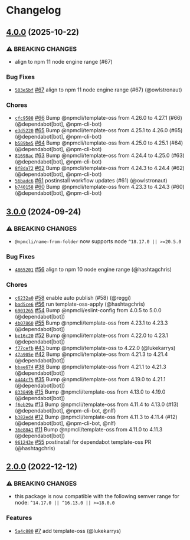 # Changelog

## [4.0.0](https://github.com/npm/name-from-folder/compare/v3.0.0...v4.0.0) (2025-10-22)
### ⚠️ BREAKING CHANGES
* align to npm 11 node engine range (#67)
### Bug Fixes
* [`503e5bf`](https://github.com/npm/name-from-folder/commit/503e5bf49c9e7c4826fb9585fc3031bd08056fb4) [#67](https://github.com/npm/name-from-folder/pull/67) align to npm 11 node engine range (#67) (@owlstronaut)
### Chores
* [`cfc9588`](https://github.com/npm/name-from-folder/commit/cfc95884a90ddf542570505f208b009d3968359a) [#66](https://github.com/npm/name-from-folder/pull/66) Bump @npmcli/template-oss from 4.26.0 to 4.27.1 (#66) (@dependabot[bot], @npm-cli-bot)
* [`e3d5220`](https://github.com/npm/name-from-folder/commit/e3d5220ba7e0bebdf478df70d650b8e01c4425e6) [#65](https://github.com/npm/name-from-folder/pull/65) Bump @npmcli/template-oss from 4.25.1 to 4.26.0 (#65) (@dependabot[bot], @npm-cli-bot)
* [`b589be5`](https://github.com/npm/name-from-folder/commit/b589be5acfa6ccd854ef35c0dd6f18e2b052a3ed) [#64](https://github.com/npm/name-from-folder/pull/64) Bump @npmcli/template-oss from 4.25.0 to 4.25.1 (#64) (@dependabot[bot], @npm-cli-bot)
* [`81698ac`](https://github.com/npm/name-from-folder/commit/81698acb22834cd93edb56d1336d7a12fa586020) [#63](https://github.com/npm/name-from-folder/pull/63) Bump @npmcli/template-oss from 4.24.4 to 4.25.0 (#63) (@dependabot[bot], @npm-cli-bot)
* [`8f8da72`](https://github.com/npm/name-from-folder/commit/8f8da72f4c808c2e0e72ddbb9f01fe62d43718ed) [#62](https://github.com/npm/name-from-folder/pull/62) Bump @npmcli/template-oss from 4.24.3 to 4.24.4 (#62) (@dependabot[bot], @npm-cli-bot)
* [`56badc6`](https://github.com/npm/name-from-folder/commit/56badc64f23ec27d2324070472bc9b04249f9f20) [#61](https://github.com/npm/name-from-folder/pull/61) postinstall workflow updates (#61) (@owlstronaut)
* [`b740158`](https://github.com/npm/name-from-folder/commit/b7401580214b0fdcd9e5629ff674d53d8fad29b8) [#60](https://github.com/npm/name-from-folder/pull/60) Bump @npmcli/template-oss from 4.23.3 to 4.24.3 (#60) (@dependabot[bot], @npm-cli-bot)

## [3.0.0](https://github.com/npm/name-from-folder/compare/v2.0.0...v3.0.0) (2024-09-24)
### ⚠️ BREAKING CHANGES
* `@npmcli/name-from-folder` now supports node `^18.17.0 || >=20.5.0`
### Bug Fixes
* [`4865201`](https://github.com/npm/name-from-folder/commit/4865201b5522be3c2d5b948f69e073cc6caa4622) [#56](https://github.com/npm/name-from-folder/pull/56) align to npm 10 node engine range (@hashtagchris)
### Chores
* [`c6232a0`](https://github.com/npm/name-from-folder/commit/c6232a048feec7ce01e970d9e9169160b436cfd5) [#58](https://github.com/npm/name-from-folder/pull/58) enable auto publish (#58) (@reggi)
* [`bad5ce6`](https://github.com/npm/name-from-folder/commit/bad5ce6d79ac470b385021c9309ef951b05fa6b1) [#56](https://github.com/npm/name-from-folder/pull/56) run template-oss-apply (@hashtagchris)
* [`6901265`](https://github.com/npm/name-from-folder/commit/6901265c29af5cd00e568099bb0be2648d199043) [#54](https://github.com/npm/name-from-folder/pull/54) Bump @npmcli/eslint-config from 4.0.5 to 5.0.0 (@dependabot[bot])
* [`4b07860`](https://github.com/npm/name-from-folder/commit/4b078609420d948495d9efd77ae49cbefb650f96) [#55](https://github.com/npm/name-from-folder/pull/55) Bump @npmcli/template-oss from 4.23.1 to 4.23.3 (@dependabot[bot])
* [`be16c20`](https://github.com/npm/name-from-folder/commit/be16c20e717bf6f68f6a063bf609d132e9f7f636) [#52](https://github.com/npm/name-from-folder/pull/52) Bump @npmcli/template-oss from 4.22.0 to 4.23.1 (@dependabot[bot])
* [`f77cefb`](https://github.com/npm/name-from-folder/commit/f77cefb89b881b2916e0337b52dd02e5fce00dd7) [#43](https://github.com/npm/name-from-folder/pull/43) bump @npmcli/template-oss to 4.22.0 (@lukekarrys)
* [`47a905e`](https://github.com/npm/name-from-folder/commit/47a905e21420386e1d0b6b98897d378089fcaaa1) [#42](https://github.com/npm/name-from-folder/pull/42) Bump @npmcli/template-oss from 4.21.3 to 4.21.4 (@dependabot[bot])
* [`bbae674`](https://github.com/npm/name-from-folder/commit/bbae6747e37b55330fb60542a0ebbaa04c715cca) [#38](https://github.com/npm/name-from-folder/pull/38) Bump @npmcli/template-oss from 4.21.1 to 4.21.3 (@dependabot[bot])
* [`a444cf5`](https://github.com/npm/name-from-folder/commit/a444cf5c3b2e9a2a72ba0061695c264baff354b3) [#35](https://github.com/npm/name-from-folder/pull/35) Bump @npmcli/template-oss from 4.19.0 to 4.21.1 (@dependabot[bot])
* [`833849b`](https://github.com/npm/name-from-folder/commit/833849b6c1348062cf35f415a36fa77c6d196ebc) [#15](https://github.com/npm/name-from-folder/pull/15) Bump @npmcli/template-oss from 4.13.0 to 4.19.0 (@dependabot[bot])
* [`f6eb29a`](https://github.com/npm/name-from-folder/commit/f6eb29ab6f014198d0d9436e79b1b9781973871a) [#13](https://github.com/npm/name-from-folder/pull/13) Bump @npmcli/template-oss from 4.11.4 to 4.13.0 (#13) (@dependabot[bot], @npm-cli-bot, @nlf)
* [`b382ed4`](https://github.com/npm/name-from-folder/commit/b382ed44575d68ae37726bb73d1bfe9aec2cc463) [#12](https://github.com/npm/name-from-folder/pull/12) Bump @npmcli/template-oss from 4.11.3 to 4.11.4 (#12) (@dependabot[bot], @npm-cli-bot, @nlf)
* [`36e8841`](https://github.com/npm/name-from-folder/commit/36e8841e8f490b46ba28cd049ba055273d44e010) [#11](https://github.com/npm/name-from-folder/pull/11) Bump @npmcli/template-oss from 4.11.0 to 4.11.3 (@dependabot[bot])
* [`961243e`](https://github.com/npm/name-from-folder/commit/961243ea6da64ddab3a1a341975e43edc823fa41) [#55](https://github.com/npm/name-from-folder/pull/55) postinstall for dependabot template-oss PR (@hashtagchris)

## [2.0.0](https://github.com/npm/name-from-folder/compare/v1.0.1...v2.0.0) (2022-12-12)

### ⚠️ BREAKING CHANGES

* this package is now compatible with the following semver range for node: `^14.17.0 || ^16.13.0 || >=18.0.0`

### Features

* [`5a4c880`](https://github.com/npm/name-from-folder/commit/5a4c8802d708fb21a7ff46efde2e950e6ebfe40b) [#7](https://github.com/npm/name-from-folder/pull/7) add template-oss (@lukekarrys)
